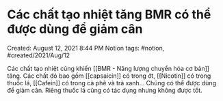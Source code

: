 ---
---

# Các chất tạo nhiệt tăng BMR có thể được dùng để giảm cân

Created: August 12, 2021 8:44 PM
Notion tags: #notion, #created/2021/Aug/12

Các chất tạo nhiệt cũng khiến [[BMR - Năng lượng chuyển hóa cơ bản]] tăng. Các chất đó bao gồm [[capsaicin]] có trong ớt, [[Nicotin]] có trong thuốc lá, [[Cafein]] có trong cà phê và trà xanh... Chúng có thể được dùng để giảm cân. Riêng thuốc lá cũng có tác dụng nhưng không được tốt.